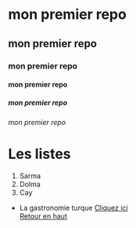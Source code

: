 <a name="top"></a>
# mon premier repo
## mon premier repo
### mon premier repo
#### mon premier repo
##### mon premier repo
###### mon premier repo

# Les listes
1. Sarma
1. Dolma
1. Cay

* La gastronomie turque 
[Cliquez ici](https://www.nefisyemektarifleri.com/) </br>
<a name="ancre">[Retour en haut](#top)
